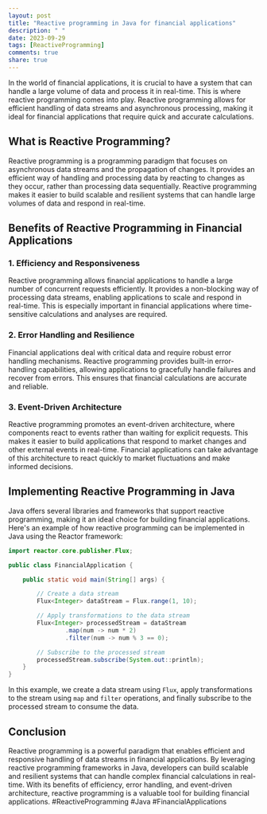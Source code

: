 ```yaml
---
layout: post
title: "Reactive programming in Java for financial applications"
description: " "
date: 2023-09-29
tags: [ReactiveProgramming]
comments: true
share: true
---
```


In the world of financial applications, it is crucial to have a system that can handle a large volume of data and process it in real-time. This is where reactive programming comes into play. Reactive programming allows for efficient handling of data streams and asynchronous processing, making it ideal for financial applications that require quick and accurate calculations.

## What is Reactive Programming?

Reactive programming is a programming paradigm that focuses on asynchronous data streams and the propagation of changes. It provides an efficient way of handling and processing data by reacting to changes as they occur, rather than processing data sequentially. Reactive programming makes it easier to build scalable and resilient systems that can handle large volumes of data and respond in real-time.

## Benefits of Reactive Programming in Financial Applications

### 1. Efficiency and Responsiveness

Reactive programming allows financial applications to handle a large number of concurrent requests efficiently. It provides a non-blocking way of processing data streams, enabling applications to scale and respond in real-time. This is especially important in financial applications where time-sensitive calculations and analyses are required.

### 2. Error Handling and Resilience

Financial applications deal with critical data and require robust error handling mechanisms. Reactive programming provides built-in error-handling capabilities, allowing applications to gracefully handle failures and recover from errors. This ensures that financial calculations are accurate and reliable.

### 3. Event-Driven Architecture

Reactive programming promotes an event-driven architecture, where components react to events rather than waiting for explicit requests. This makes it easier to build applications that respond to market changes and other external events in real-time. Financial applications can take advantage of this architecture to react quickly to market fluctuations and make informed decisions.

## Implementing Reactive Programming in Java

Java offers several libraries and frameworks that support reactive programming, making it an ideal choice for building financial applications. Here's an example of how reactive programming can be implemented in Java using the Reactor framework:

```java
import reactor.core.publisher.Flux;

public class FinancialApplication {

    public static void main(String[] args) {

        // Create a data stream
        Flux<Integer> dataStream = Flux.range(1, 10);

        // Apply transformations to the data stream
        Flux<Integer> processedStream = dataStream
                .map(num -> num * 2)
                .filter(num -> num % 3 == 0);

        // Subscribe to the processed stream
        processedStream.subscribe(System.out::println);
    }
}
```

In this example, we create a data stream using `Flux`, apply transformations to the stream using `map` and `filter` operations, and finally subscribe to the processed stream to consume the data.

## Conclusion

Reactive programming is a powerful paradigm that enables efficient and responsive handling of data streams in financial applications. By leveraging reactive programming frameworks in Java, developers can build scalable and resilient systems that can handle complex financial calculations in real-time. With its benefits of efficiency, error handling, and event-driven architecture, reactive programming is a valuable tool for building financial applications. #ReactiveProgramming #Java #FinancialApplications